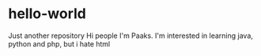 # hello-world
Just another repository
Hi people
I'm Paaks. I'm interested in learning java, python and php, but i hate html
